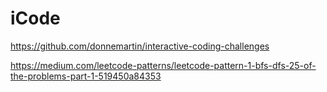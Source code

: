 # iCode

https://github.com/donnemartin/interactive-coding-challenges

https://medium.com/leetcode-patterns/leetcode-pattern-1-bfs-dfs-25-of-the-problems-part-1-519450a84353
